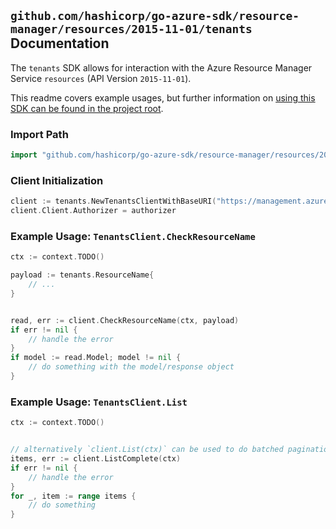 
## `github.com/hashicorp/go-azure-sdk/resource-manager/resources/2015-11-01/tenants` Documentation

The `tenants` SDK allows for interaction with the Azure Resource Manager Service `resources` (API Version `2015-11-01`).

This readme covers example usages, but further information on [using this SDK can be found in the project root](https://github.com/hashicorp/go-azure-sdk/tree/main/docs).

### Import Path

```go
import "github.com/hashicorp/go-azure-sdk/resource-manager/resources/2015-11-01/tenants"
```


### Client Initialization

```go
client := tenants.NewTenantsClientWithBaseURI("https://management.azure.com")
client.Client.Authorizer = authorizer
```


### Example Usage: `TenantsClient.CheckResourceName`

```go
ctx := context.TODO()

payload := tenants.ResourceName{
	// ...
}


read, err := client.CheckResourceName(ctx, payload)
if err != nil {
	// handle the error
}
if model := read.Model; model != nil {
	// do something with the model/response object
}
```


### Example Usage: `TenantsClient.List`

```go
ctx := context.TODO()


// alternatively `client.List(ctx)` can be used to do batched pagination
items, err := client.ListComplete(ctx)
if err != nil {
	// handle the error
}
for _, item := range items {
	// do something
}
```
